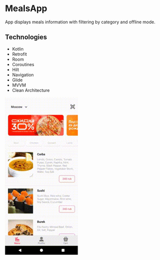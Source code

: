 # MealsApp
App displays meals information with filtering by category and offline mode.

## Technologies
- Kotlin
- Retrofit
- Room
- Coroutines
- Hilt
- Navigation
- Glide
- MVVM
- Clean Architecture

<img src="https://github.com/Abler31/MealsApp/blob/master/MealsAppGif.gif" width="240"/>
